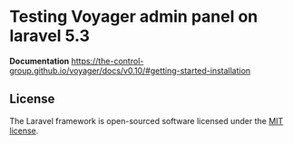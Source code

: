 # Testing Voyager admin panel on laravel 5.3

**Documentation**
https://the-control-group.github.io/voyager/docs/v0.10/#getting-started-installation


## License

The Laravel framework is open-sourced software licensed under the [MIT license](http://opensource.org/licenses/MIT).
